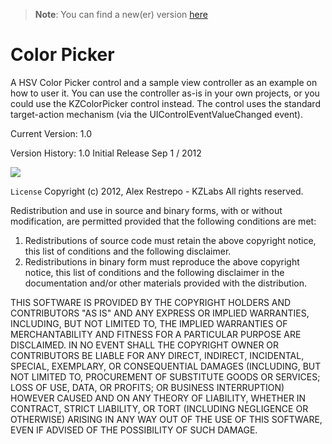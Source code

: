 > **Note**:
> You can find a new(er) version [here](https://github.com/alexrestrepo/ColorPicker)

# Color Picker

A HSV Color Picker control and a sample view controller as an example on how to user it.
You can use the controller as-is in your own projects, or you could use the KZColorPicker control instead. 
The control uses the standard target-action mechanism (via the UIControlEventValueChanged event).

Current Version: 1.0

Version History:
1.0 Initial Release Sep 1 / 2012

![](https://raw.github.com/alexrestrepo/KZColorPicker/master/screen.png)

`License`
Copyright (c) 2012, Alex Restrepo - KZLabs
All rights reserved.

Redistribution and use in source and binary forms, with or without
modification, are permitted provided that the following conditions are met: 

1. Redistributions of source code must retain the above copyright notice, this
   list of conditions and the following disclaimer. 
2. Redistributions in binary form must reproduce the above copyright notice,
   this list of conditions and the following disclaimer in the documentation
   and/or other materials provided with the distribution. 

THIS SOFTWARE IS PROVIDED BY THE COPYRIGHT HOLDERS AND CONTRIBUTORS "AS IS" AND
ANY EXPRESS OR IMPLIED WARRANTIES, INCLUDING, BUT NOT LIMITED TO, THE IMPLIED
WARRANTIES OF MERCHANTABILITY AND FITNESS FOR A PARTICULAR PURPOSE ARE
DISCLAIMED. IN NO EVENT SHALL THE COPYRIGHT OWNER OR CONTRIBUTORS BE LIABLE FOR
ANY DIRECT, INDIRECT, INCIDENTAL, SPECIAL, EXEMPLARY, OR CONSEQUENTIAL DAMAGES
(INCLUDING, BUT NOT LIMITED TO, PROCUREMENT OF SUBSTITUTE GOODS OR SERVICES;
LOSS OF USE, DATA, OR PROFITS; OR BUSINESS INTERRUPTION) HOWEVER CAUSED AND
ON ANY THEORY OF LIABILITY, WHETHER IN CONTRACT, STRICT LIABILITY, OR TORT
(INCLUDING NEGLIGENCE OR OTHERWISE) ARISING IN ANY WAY OUT OF THE USE OF THIS
SOFTWARE, EVEN IF ADVISED OF THE POSSIBILITY OF SUCH DAMAGE.
